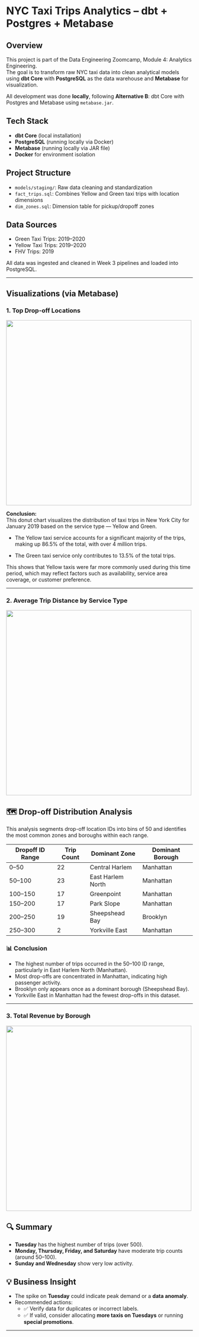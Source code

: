 # NYC Taxi Trips Analytics – dbt + Postgres + Metabase

## Overview

This project is part of the Data Engineering Zoomcamp, Module 4: Analytics Engineering.  
The goal is to transform raw NYC taxi data into clean analytical models using **dbt Core** with **PostgreSQL** as the data warehouse and **Metabase** for visualization.

All development was done **locally**, following **Alternative B**: dbt Core with Postgres and Metabase using `metabase.jar`.

## Tech Stack

- **dbt Core** (local installation)
- **PostgreSQL** (running locally via Docker)
- **Metabase** (running locally via JAR file)
- **Docker** for environment isolation

## Project Structure

- `models/staging/`: Raw data cleaning and standardization
- `fact_trips.sql`: Combines Yellow and Green taxi trips with location dimensions
- `dim_zones.sql`: Dimension table for pickup/dropoff zones

## Data Sources

- Green Taxi Trips: 2019–2020
- Yellow Taxi Trips: 2019–2020
- FHV Trips: 2019

All data was ingested and cleaned in Week 3 pipelines and loaded into PostgreSQL.

---

## Visualizations (via Metabase)

### 1. **Top Drop-off Locations**
<img src="https://github.com/user-attachments/assets/fd13a27e-e5c2-4a77-bc97-1928d5aa43da" width="500" />

**Conclusion:**  
This donut chart visualizes the distribution of taxi trips in New York City for January 2019 based on the service type — Yellow and Green.

- The Yellow taxi service accounts for a significant majority of the trips, making up 86.5% of the total, with over 4 million trips.

- The Green taxi service only contributes to 13.5% of the total trips.

This shows that Yellow taxis were far more commonly used during this time period, which may reflect factors such as availability, service area coverage, or customer preference.

---

### 2. **Average Trip Distance by Service Type**
<img src="https://github.com/user-attachments/assets/07764b77-8305-4d3c-b5c6-4f5ebc43ac7f" width="500" />

## 🗺️ Drop-off Distribution Analysis

This analysis segments drop-off location IDs into bins of 50 and identifies the most common zones and boroughs within each range.

| Dropoff ID Range | Trip Count | Dominant Zone        | Dominant Borough |
|------------------|------------|-----------------------|------------------|
| 0–50             | 22         | Central Harlem        | Manhattan        |
| 50–100           | 23         | East Harlem North     | Manhattan        |
| 100–150          | 17         | Greenpoint            | Manhattan        |
| 150–200          | 17         | Park Slope            | Manhattan        |
| 200–250          | 19         | Sheepshead Bay        | Brooklyn         |
| 250–300          | 2          | Yorkville East        | Manhattan        |

### 📊 Conclusion

- The highest number of trips occurred in the 50–100 ID range, particularly in East Harlem North (Manhattan).
- Most drop-offs are concentrated in Manhattan, indicating high passenger activity.
- Brooklyn only appears once as a dominant borough (Sheepshead Bay).
- Yorkville East in Manhattan had the fewest drop-offs in this dataset.

---

### 3. **Total Revenue by Borough**
<img src="https://github.com/user-attachments/assets/90f04701-0701-41e6-948b-072b0ea6887e" width="500" />

## 🔍 Summary

- **Tuesday** has the highest number of trips (over 500).
- **Monday, Thursday, Friday, and Saturday** have moderate trip counts (around 50–100).
- **Sunday and Wednesday** show very low activity.

## 💡 Business Insight

- The spike on **Tuesday** could indicate peak demand or a **data anomaly**.
- Recommended actions:
  - ✅ Verify data for duplicates or incorrect labels.
  - ✅ If valid, consider allocating **more taxis on Tuesdays** or running **special promotions**.

---
